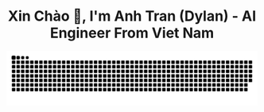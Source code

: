<h1 align="center">Xin Chào 👋, I'm Anh Tran (Dylan) - AI Engineer From Viet Nam </h1>

<div align="center"><img src ="static/github-contribution-grid-snake.svg" alt="Snake.svg"/></div>

